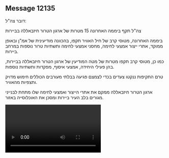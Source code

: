 ## Message 12135

דובר צה"ל:

צה"ל תקף ביממה האחרונה 15 מטרות של ארגון הטרור חיזבאללה בביירות

ביממה האחרונה, מטוסי קרב של חיל האוויר תקפו, בהכוונה מודיעינית של אמ"ן ובאופן ממוקד, אתרי ייצור אמצעי לחימה, מחסני אמצעי לחימה ותשתיות טרור נוספות במרחב ביירות. 

כמו כן, מטוסי קרב תקפו מטרות של מטה המודיעין של ארגון הטרור חיזבאללה בביירות, בהן פעילי היחידה, אמצעי איסוף, מפקדות ותשתיות נוספות. 

טרם התקיפות ננקטו צעדים בכדי לצמצם פגיעה בבלתי מעורבים הכוללים חימוש מדויק ותצפיות מהאוויר. 

ארגון הטרור חיזבאללה ממקם את אתרי הייצור ואמצעי לחימה שלו מתחת לבנייני מגורים בלב העיר ביירות ומסכן את האוכלוסייה באזור.

![Video](12135/12135_media.mp4)

